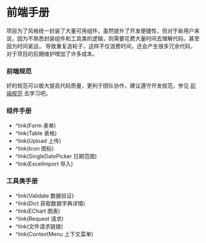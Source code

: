 # 前端手册

项目为了风格统一封装了大量可用组件，虽然提升了开发便捷性，但对于新用户来说，因为不熟悉封装组件和工具类的逻辑，则需要花费大量时间去理解代码，甚至因为时间紧迫，
导致重复造轮子，这样不仅浪费时间，还会产生很多冗余代码，对于项目的后期维护增加了许多成本。

### 前端规范

好的规范可以极大提高代码质量，更利于团队协作，建议遵守开发规范，参见 [前端规范](/document/frontend/specification) 去学习吧。

### 组件手册

- ^link(Form 表单)
- ^link(Table 表格)
- ^link(Upload 上传)
- ^link(Icon 图标)
- ^link(SingleDatePicker 日期范围)
- ^link(ExcelImport 导入)

### 工具类手册

- ^link(Validate 数据验证)
- ^link(Dict 获取数据字典详情)
- ^link(EChart 图表)
- ^link(Request 请求)
- ^link(文件请求链接)
- ^link(ContextMenu 上下文菜单)
